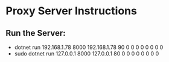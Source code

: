 # Proxy Server Instructions

## Run the Server:
- dotnet run 192.168.1.78 8000 192.168.1.78 90 0 0 0 0 0 0 0 0
- sudo dotnet run 127.0.0.1 8000 127.0.0.1 80 0 0 0 0 0 0 0 0
